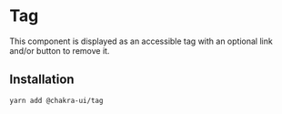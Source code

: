 # Tag

This component is displayed as an accessible tag with an optional link and/or
button to remove it.

## Installation

```sh
yarn add @chakra-ui/tag
```
